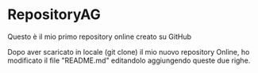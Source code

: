 # RepositoryAG
Questo è il mio primo repository online creato su GitHub

Dopo aver scaricato in locale (git clone) il mio nuovo repository Online, ho modificato il file "README.md" editandolo aggiungendo queste due righe. 
